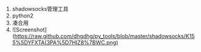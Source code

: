 1. shadowsocks管理工具
2. python2
3. 凑合用
4. ![Screenshot](https://raw.github.com/dhgdhg/py_tools/blob/master/shadowsocks/K155%5DYFXTA(3PA%5D7HIZ8%7BWC.png)
